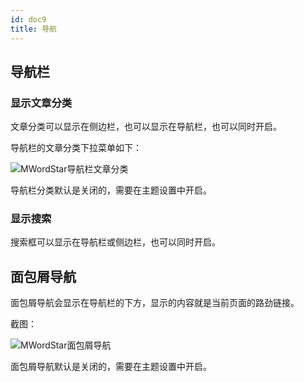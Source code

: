 ```yaml
---
id: doc9
title: 导航
---
```


## 导航栏

### 显示文章分类

文章分类可以显示在侧边栏，也可以显示在导航栏，也可以同时开启。

导航栏的文章分类下拉菜单如下：

![MWordStar导航栏文章分类](https://www.misterma.com/img/MWordStar%E5%AF%BC%E8%88%AA%E6%A0%8F%E6%96%87%E7%AB%A0%E5%88%86%E7%B1%BB.jpg)

导航栏分类默认是关闭的，需要在主题设置中开启。

### 显示搜索

搜索框可以显示在导航栏或侧边栏，也可以同时开启。

## 面包屑导航

面包屑导航会显示在导航栏的下方，显示的内容就是当前页面的路劲链接。

截图：

![MWordStar面包屑导航](https://www.misterma.com/img/MWordStar%E9%9D%A2%E5%8C%85%E5%B1%91%E5%AF%BC%E8%88%AA.jpg)

面包屑导航默认是关闭的，需要在主题设置中开启。